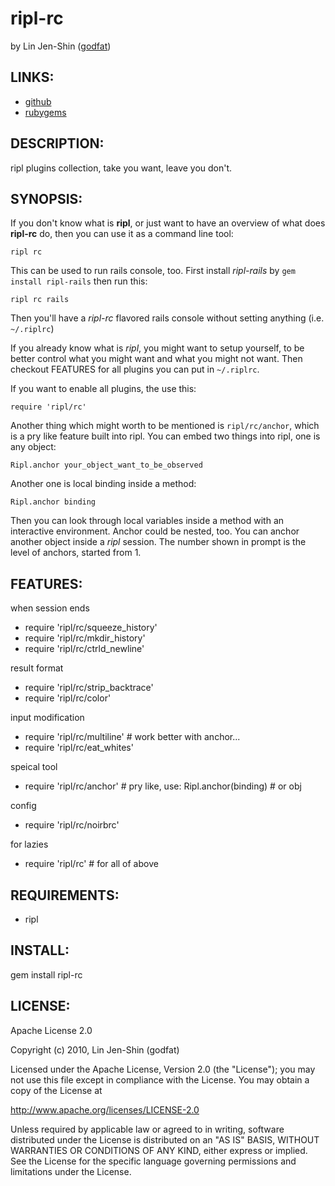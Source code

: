 # ripl-rc
by Lin Jen-Shin ([godfat](http://godfat.org))

## LINKS:

* [github](http://github.com/godfat/ripl-rc)
* [rubygems](http://rubygems.org/gems/ripl-rc)

## DESCRIPTION:

ripl plugins collection, take you want, leave you don't.

## SYNOPSIS:

If you don't know what is __ripl__, or just want to have an
overview of what does __ripl-rc__ do, then you can use it as
a command line tool:

    ripl rc

This can be used to run rails console, too. First install
_ripl-rails_ by `gem install ripl-rails` then run this:

    ripl rc rails

Then you'll have a _ripl-rc_ flavored rails console without
setting anything (i.e. `~/.riplrc`)

If you already know what is _ripl_, you might want to setup
yourself, to be better control what you might want and what
you might not want. Then checkout FEATURES for all plugins
you can put in `~/.riplrc`.

If you want to enable all plugins, the use this:

    require 'ripl/rc'

Another thing which might worth to be mentioned is
`ripl/rc/anchor`, which is a pry like feature built into
ripl. You can embed two things into ripl, one is any object:

    Ripl.anchor your_object_want_to_be_observed

Another one is local binding inside a method:

    Ripl.anchor binding

Then you can look through local variables inside a method
with an interactive environment. Anchor could be nested, too.
You can anchor another object inside a _ripl_ session. The number
shown in prompt is the level of anchors, started from 1.

## FEATURES:

when session ends

* require 'ripl/rc/squeeze_history'
* require 'ripl/rc/mkdir_history'
* require 'ripl/rc/ctrld_newline'

result format

* require 'ripl/rc/strip_backtrace'
* require 'ripl/rc/color'

input modification

* require 'ripl/rc/multiline' # work better with anchor...
* require 'ripl/rc/eat_whites'

speical tool

* require 'ripl/rc/anchor' # pry like, use: Ripl.anchor(binding) # or obj

config

* require 'ripl/rc/noirbrc'

for lazies

* require 'ripl/rc' # for all of above

## REQUIREMENTS:

* ripl

## INSTALL:

   gem install ripl-rc

## LICENSE:

Apache License 2.0

Copyright (c) 2010, Lin Jen-Shin (godfat)

Licensed under the Apache License, Version 2.0 (the "License");
you may not use this file except in compliance with the License.
You may obtain a copy of the License at

<http://www.apache.org/licenses/LICENSE-2.0>

Unless required by applicable law or agreed to in writing, software
distributed under the License is distributed on an "AS IS" BASIS,
WITHOUT WARRANTIES OR CONDITIONS OF ANY KIND, either express or implied.
See the License for the specific language governing permissions and
limitations under the License.
